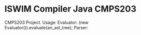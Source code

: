 # ISWIM Compiler Java CMPS203
CMPS203 Project.
Usage: 
    Evaluator: (new Evaluator()).evaluate(an_ast_tree);
    Parser:     
